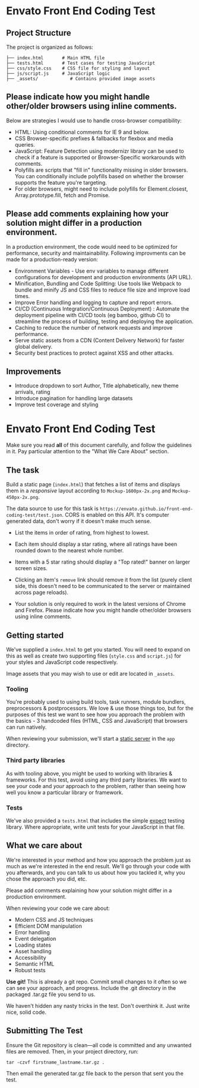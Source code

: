 # Envato Front End Coding Test

## Project Structure

The project is organized as follows:

```app/
├── index.html       # Main HTML file
├── tests.html       # Test cases for testing JavaScript
├── css/style.css    # CSS file for styling and layout
├── js/script.js     # JavaScript logic
├── _assets/            # Contains provided image assets
```

## Please indicate how you might handle other/older browsers using inline comments.

Below are strategies I would use to handle cross-browser compatibility:

- HTML: Using conditional comments for IE 9 and below.
- CSS Browser-specific prefixes & fallbacks for flexbox and media queries.
- JavaScript: Feature Detection using modernizr library can be used to check if a feature is supported or Browser-Specific workarounds with comments.
- Polyfills are scripts that "fill in" functionality missing in older browsers. You can conditionally include polyfills based on whether the browser supports the feature you're targeting.
- For older browsers, might need to include polyfills for Element.closest, Array.prototype.fill, fetch and Promise.

## Please add comments explaining how your solution might differ in a production environment.

In a production environment, the code would need to be optimized for performance, security and maintainability. Following improvments can be made for a production-ready version:

- Environment Variables - Use env variables to manage different configurations for development and production environments (API URL).
- Minification, Bundling and Code Splitting: Use tools like Webpack to bundle and minify JS and CSS files to reduce file size and improve load times.
- Improve Error handling and logging to capture and report errors.
- CI/CD (Continuous Integration/Continuous Deployment) : Automate the deployment pipeline with CI/CD tools (eg bamboo, github CI) to streamline the process of building, testing and deploying the application.
- Caching to reduce the number of network requests and improve performance.
- Serve static assets from a CDN (Content Delivery Network) for faster global delivery.
- Security best practices to protect against XSS and other attacks.

## Improvements

- Introduce dropdown to sort Author, Title alphabetically, new theme arrivals, rating
- Introduce pagination for handling large datasets
- Improve test coverage and styling

# Envato Front End Coding Test

Make sure you read **all** of this document carefully, and follow the guidelines in it. Pay particular attention to the "What We Care About" section.

## The task

Build a static page (`index.html`) that fetches a list of items and displays them in a _responsive_ layout according to `Mockup-1600px-2x.png` and `Mockup-450px-2x.png`.

The data source to use for this task is `https://envato.github.io/front-end-coding-test/test.json`. CORS is enabled on this API. It's computer generated data, don't worry if it doesn't make much sense.

- List the items in order of rating, from highest to lowest.

- Each item should display a star rating, where all ratings have been rounded down to the nearest whole number.

- Items with a 5 star rating should display a "Top rated!" banner on larger screen sizes.

- Clicking an item's `remove` link should remove it from the list (purely client side, this doesn't need to be communicated to the server or maintained across page reloads).

- Your solution is only required to work in the latest versions of Chrome and Firefox. Please indicate how you might handle other/older browsers using inline comments.

## Getting started

We've supplied a `index.html` to get you started. You will need to expand on this as well as create two supporting files (`style.css` and `script.js`) for your styles and JavaScript code respectively.

Image assets that you may wish to use or edit are located in `_assets`.

### Tooling

You're probably used to using build tools, task runners, module bundlers, preprocessors & postprocessors. We love & use those things too, but for the purposes of this test we want to see how you approach the problem with the basics - 3 handcoded files (HTML, CSS and JavaScript) that browsers can run natively.

When reviewing your submission, we'll start a [static server](https://www.npmjs.com/package/http-server) in the `app` directory.

### Third party libraries

As with tooling above, you might be used to working with libraries & frameworks. For this test, avoid using any third party libraries. We want to see _your_ code and _your_ approach to the problem, rather than seeing how well you know a particular library or framework.

### Tests

We've also provided a `tests.html` that includes the simple [expect](https://github.com/mjackson/expect) testing library. Where appropriate, write unit tests for your JavaScript in that file.

## What we care about

We're interested in your method and how you approach the problem just as much as we're interested in the end result. We'll go through your code with you afterwards, and you can talk to us about how you tackled it, why you chose the approach you did, etc.

Please add comments explaining how your solution might differ in a production environment.

When reviewing your code we care about:

- Modern CSS and JS techniques
- Efficient DOM manipulation
- Error handling
- Event delegation
- Loading states
- Asset handling
- Accessibility
- Semantic HTML
- Robust tests

**Use git!** This is already a git repo. Commit small changes to it often so we can see your approach, and progress. Include the .git directory in the packaged .tar.gz file you send to us.

We haven't hidden any nasty tricks in the test. Don't overthink it. Just write nice, solid code.

## Submitting The Test

Ensure the Git repository is clean—all code is committed and any unwanted files are removed. Then, in your project directory, run:

```
tar -czvf firstname_lastname.tar.gz .
```

Then email the generated tar.gz file back to the person that sent you the test.
